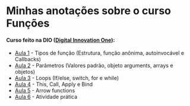 # Minhas anotações sobre o curso Funções
#### Curso feito na DIO ([Digital Innovation One](https://digitalinnovation.one/)):

- [Aula 1](https://github.com/CarvalhoNathan/functions/blob/main/tipos-de-fun%C3%A7%C3%A3o.md) - Tipos de função (Estrutura, função anônima, autoinvocável e Callbacks)
- [Aula 2](https://github.com/CarvalhoNathan/functions/blob/main/par%C3%A2metros.md) - Parâmetros (Valores padrão, objeto arguments, arrays e objetos)
- [Aula 3](https://github.com/CarvalhoNathan/functions/blob/main/loops.md) - Loops (If/else, switch, for e while)
- [Aula 4](https://github.com/CarvalhoNathan/functions/blob/main/this.md) - This, Call, Apply e Bind
- [Aula 5](https://github.com/CarvalhoNathan/functions/blob/main/arrow-functions.md) - Arrow functions
- [Aula 6](https://github.com/CarvalhoNathan/functions/blob/main/atividade-pr%C3%A1tica.md) - Atividade prática
